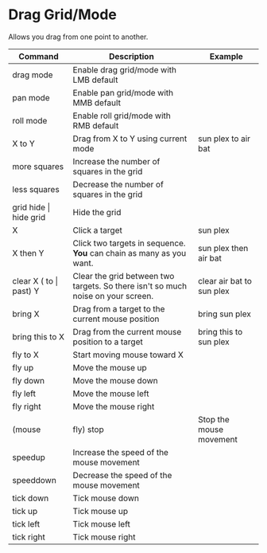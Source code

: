 # Drag Grid/Mode

Allows you drag from one point to another.

| Command | Description | Example |
| --- | --- | --- |
| drag mode | Enable drag grid/mode with LMB default | |
| pan mode | Enable pan grid/mode with MMB default | |
| roll mode | Enable roll grid/mode with RMB default | |
| X to Y | Drag from X to Y using current mode | sun plex to air bat |
| more squares | Increase the number of squares in the grid | |
| less squares | Decrease the number of squares in the grid | |
| grid hide \| hide grid | Hide the grid | |
| X | Click a target | sun plex |r
| X then Y | Click two targets in sequence. **You** can chain as many as you want. | sun plex then air bat |
| clear X ( to \| past) Y | Clear the grid between two targets. So there isn't so much noise on your screen. | clear air bat to sun plex |
| bring X | Drag from a target to the current mouse position | bring sun plex |
| bring this to X | Drag from the current mouse position to a target | bring this to sun plex |
| fly to X | Start moving mouse toward X |
| fly up | Move the mouse up |
| fly down | Move the mouse down |
| fly left | Move the mouse left |
| fly right | Move the mouse right |
| (mouse | fly) stop | Stop the mouse movement |
| speedup | Increase the speed of the mouse movement |
| speeddown | Decrease the speed of the mouse movement |
| tick down | Tick mouse down |
| tick up | Tick mouse up |
| tick left | Tick mouse left |
| tick right | Tick mouse right |
